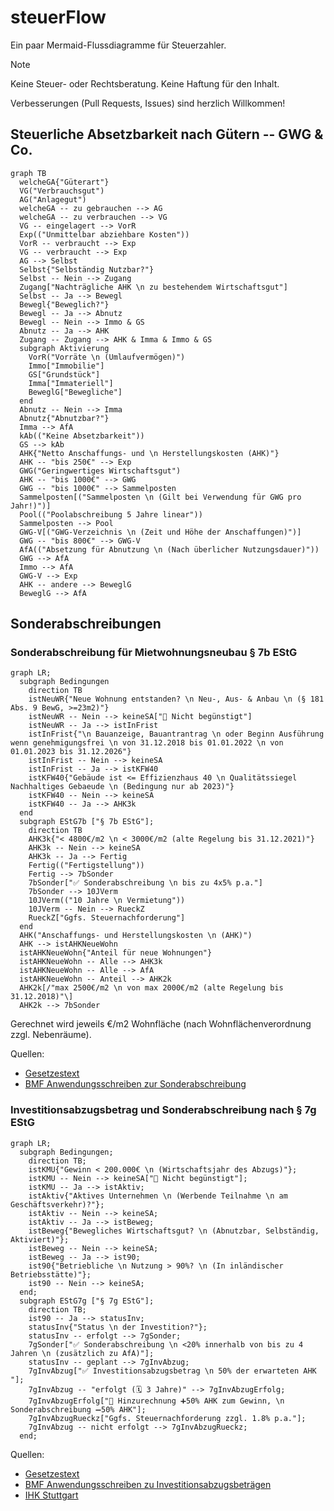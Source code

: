 # steuerFlow

Ein paar Mermaid-Flussdiagramme für Steuerzahler.

> [!NOTE]
> Keine Steuer- oder Rechtsberatung.
> Keine Haftung für den Inhalt.

Verbesserungen (Pull Requests, Issues) sind herzlich Willkommen!

## Steuerliche Absetzbarkeit nach Gütern -- GWG & Co.

```mermaid
graph TB
  welcheGA{"Güterart"}
  VG("Verbrauchsgut")
  AG("Anlagegut")
  welcheGA -- zu gebrauchen --> AG
  welcheGA -- zu verbrauchen --> VG
  VG -- eingelagert --> VorR
  Exp(("Unmittelbar abziehbare Kosten"))
  VorR -- verbraucht --> Exp
  VG -- verbraucht --> Exp
  AG --> Selbst
  Selbst{"Selbständig Nutzbar?"}
  Selbst -- Nein --> Zugang
  Zugang["Nachträgliche AHK \n zu bestehendem Wirtschaftsgut"]
  Selbst -- Ja --> Bewegl
  Bewegl{"Beweglich?"}
  Bewegl -- Ja --> Abnutz
  Bewegl -- Nein --> Immo & GS
  Abnutz -- Ja --> AHK
  Zugang -- Zugang --> AHK & Imma & Immo & GS
  subgraph Aktivierung
    VorR("Vorräte \n (Umlaufvermögen)")
    Immo["Immobilie"]
    GS["Grundstück"]
    Imma["Immateriell"]
    BeweglG["Bewegliche"]
  end
  Abnutz -- Nein --> Imma
  Abnutz{"Abnutzbar?"}
  Imma --> AfA
  kAb(("Keine Absetzbarkeit"))
  GS --> kAb
  AHK{"Netto Anschaffungs- und \n Herstellungskosten (AHK)"}
  AHK -- "bis 250€" --> Exp
  GWG("Geringwertiges Wirtschaftsgut")
  AHK -- "bis 1000€" --> GWG
  GWG -- "bis 1000€" --> Sammelposten
  Sammelposten[("Sammelposten \n (Gilt bei Verwendung für GWG pro Jahr!)")]
  Pool(("Poolabschreibung 5 Jahre linear"))
  Sammelposten --> Pool
  GWG-V[("GWG-Verzeichnis \n (Zeit und Höhe der Anschaffungen)")]
  GWG -- "bis 800€" --> GWG-V
  AfA(("Absetzung für Abnutzung \n (Nach überlicher Nutzungsdauer)"))
  GWG --> AfA
  Immo --> AfA
  GWG-V --> Exp
  AHK -- andere --> BeweglG
  BeweglG --> AfA
```

## Sonderabschreibungen

### Sonderabschreibung für Mietwohnungsneubau § 7b EStG

```mermaid
graph LR;
  subgraph Bedingungen
    direction TB
    istNeuWR{"Neue Wohnung entstanden? \n Neu-, Aus- & Anbau \n (§ 181 Abs. 9 BewG, >=23m2)"}
    istNeuWR -- Nein --> keineSA["🚫 Nicht begünstigt"]
    istNeuWR -- Ja --> istInFrist
    istInFrist{"\n Bauanzeige, Bauantrantrag \n oder Beginn Ausführung wenn genehmigungsfrei \n von 31.12.2018 bis 01.01.2022 \n von 01.01.2023 bis 31.12.2026"}
    istInFrist -- Nein --> keineSA
    istInFrist -- Ja --> istKFW40
    istKFW40{"Gebäude ist <= Effizienzhaus 40 \n Qualitätssiegel Nachhaltiges Gebaeude \n (Bedingung nur ab 2023)"}
    istKFW40 -- Nein --> keineSA
    istKFW40 -- Ja --> AHK3k
  end
  subgraph EStG7b ["§ 7b EStG"];
    direction TB
    AHK3k{"< 4800€/m2 \n < 3000€/m2 (alte Regelung bis 31.12.2021)"}
    AHK3k -- Nein --> keineSA
    AHK3k -- Ja --> Fertig
    Fertig(("Fertigstellung"))
    Fertig --> 7bSonder
    7bSonder["✅ Sonderabschreibung \n bis zu 4x5% p.a."]
    7bSonder --> 10JVerm
    10JVerm(("10 Jahre \n Vermietung"))
    10JVerm -- Nein --> RueckZ
    RueckZ["Ggfs. Steuernachforderung"]
  end
  AHK("Anschaffungs- und Herstellungskosten \n (AHK)")
  AHK --> istAHKNeueWohn
  istAHKNeueWohn{"Anteil für neue Wohnungen"}
  istAHKNeueWohn -- Alle --> AHK3k
  istAHKNeueWohn -- Alle --> AfA
  istAHKNeueWohn -- Anteil --> AHK2k
  AHK2k[/"max 2500€/m2 \n von max 2000€/m2 (alte Regelung bis 31.12.2018)"\]
  AHK2k --> 7bSonder
```

Gerechnet wird jeweils €/m2 Wohnfläche (nach Wohnflächenverordnung zzgl. Nebenräume).

Quellen:

- [Gesetzestext](https://www.gesetze-im-internet.de/estg/__7b.html)
- [BMF Anwendungsschreiben zur Sonderabschreibung](https://www.bundesfinanzministerium.de/Content/DE/Downloads/BMF_Schreiben/Steuerarten/Einkommensteuer/2020-07-07-anwendungsschreiben-zur-sonderabschreibung-fuer-die-anschaffung-oder-herstellung-neuer-mietwohnungen-nach-paragraf-7b.pdf?__blob=publicationFile&v=1)


### Investitionsabzugsbetrag und Sonderabschreibung nach § 7g EStG


```mermaid
graph LR;
  subgraph Bedingungen;
    direction TB;
    istKMU{"Gewinn < 200.000€ \n (Wirtschaftsjahr des Abzugs)"};
    istKMU -- Nein --> keineSA["🚫 Nicht begünstigt"];
    istKMU -- Ja --> istAktiv;
    istAktiv{"Aktives Unternehmen \n (Werbende Teilnahme \n am Geschäftsverkehr)?"};
    istAktiv -- Nein --> keineSA;
    istAktiv -- Ja --> istBeweg;
    istBeweg{"Bewegliches Wirtschaftsgut? \n (Abnutzbar, Selbständig, Aktiviert)"};
    istBeweg -- Nein --> keineSA;
    istBeweg -- Ja --> ist90;
    ist90{"Betriebliche \n Nutzung > 90%? \n (In inländischer Betriebsstätte)"};
    ist90 -- Nein --> keineSA;
  end;
  subgraph EStG7g ["§ 7g EStG"];
    direction TB;
    ist90 -- Ja --> statusInv;
    statusInv{"Status \n der Investition?"};
    statusInv -- erfolgt --> 7gSonder;
    7gSonder["✅ Sonderabschreibung \n <20% innerhalb von bis zu 4 Jahren \n (zusätzlich zu AfA)"];
    statusInv -- geplant --> 7gInvAbzug;
    7gInvAbzug["✅ Investitionsabzugsbetrag \n 50% der erwarteten AHK "];
    7gInvAbzug -- "erfolgt (🗓️ 3 Jahre)" --> 7gInvAbzugErfolg;
    7gInvAbzugErfolg["🔄 Hinzurechnung ➕50% AHK zum Gewinn, \n Sonderabschreibung ➖50% AHK"];
    7gInvAbzugRueckz["Ggfs. Steuernachforderung zzgl. 1.8% p.a."];
    7gInvAbzug -- nicht erfolgt --> 7gInvAbzugRueckz;
  end;
```

Quellen:

- [Gesetzestext](https://www.gesetze-im-internet.de/estg/__7g.html)
- [BMF Anwendungsschreiben zu Investitionsabzugsbeträgen](https://www.bundesfinanzministerium.de/Content/DE/Downloads/BMF_Schreiben/Steuerarten/Einkommensteuer/2022-06-15-Zweifelsfragen-Investitionsabzugsbetraege.pdf?__blob=publicationFile&v=2)
- [IHK Stuttgart](https://www.ihk.de/stuttgart/fuer-unternehmen/recht-und-steuern/steuerrecht/einkommen-und-koerperschaftssteuer/ansparabschreibung-676416)
